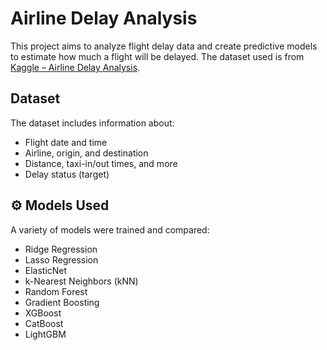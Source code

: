 #  Airline Delay Analysis

This project aims to analyze flight delay data and create predictive models to estimate how much a flight will be delayed.
The dataset used is from [Kaggle – Airline Delay Analysis](https://www.kaggle.com/datasets/sherrytp/airline-delay-analysis).

##  Dataset

The dataset includes information about:
- Flight date and time
- Airline, origin, and destination
- Distance, taxi-in/out times, and more
- Delay status (target)

## ⚙ Models Used

A variety of models were trained and compared:
- Ridge Regression
- Lasso Regression
- ElasticNet
- k-Nearest Neighbors (kNN)
- Random Forest
- Gradient Boosting
- XGBoost
- CatBoost
- LightGBM

